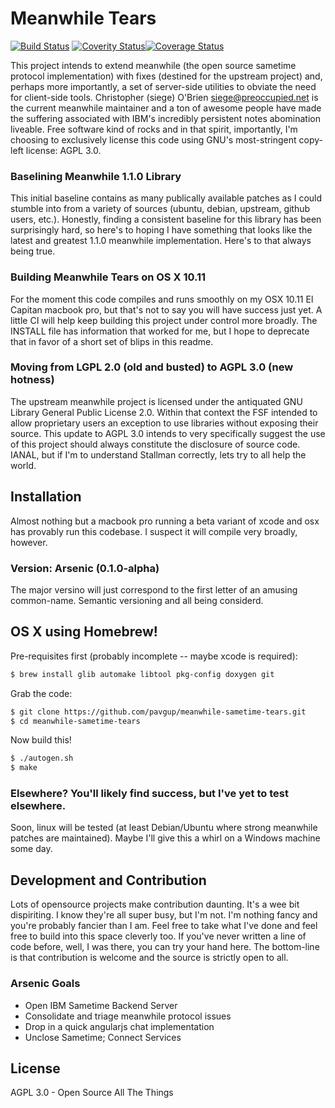 # Meanwhile Tears
[![Build Status](https://travis-ci.org/pavgup/meanwhile-sametime-tears.svg)](https://travis-ci.org/pavgup/meanwhile-sametime-tears)
[![Coverity Status](https://scan.coverity.com/projects/7115/badge.svg)](https://scan.coverity.com/projects/pavgup-meanwhile-sametime-tears)[![Coverage Status](https://coveralls.io/repos/pavgup/meanwhile-sametime-tears/badge.svg?branch=master&service=github)](https://coveralls.io/github/pavgup/meanwhile-sametime-tears?branch=master)

This project intends to extend meanwhile (the open source sametime protocol implementation) with fixes (destined for the upstream project) and, perhaps more importantly, a set of server-side utilities to obviate the need for client-side tools.  Christopher (siege) O'Brien <siege@preoccupied.net> is the current meanwhile maintainer and a ton of awesome people have made the suffering associated with IBM's incredibly persistent notes abomination liveable. Free software kind of rocks and in that spirit, importantly, I'm choosing to exclusively license this code using GNU's most-stringent copy-left license: AGPL 3.0.

### Baselining Meanwhile 1.1.0 Library
This initial baseline contains as many publically available patches as I could stumble into from a variety of sources (ubuntu, debian, upstream, github users, etc.).  Honestly, finding a consistent baseline for this library has been surprisingly hard, so here's to hoping I have something that looks like the latest and greatest 1.1.0 meanwhile implementation.  Here's to that always being true.

### Building Meanwhile Tears on OS X 10.11
For the moment this code compiles and runs smoothly on my OSX 10.11 El Capitan macbook pro, but that's not to say you will have success just yet. A little CI will help keep building this project under control more broadly.  The INSTALL file has information that worked for me, but I hope to deprecate that in favor of a short set of blips in this readme.

### Moving from LGPL 2.0 (old and busted) to AGPL 3.0 (new hotness)
The upstream meanwhile project is licensed under the antiquated GNU Library General Public License 2.0.  Within that context the FSF intended to allow proprietary users an exception to use libraries without exposing their source.  This update to AGPL 3.0 intends to very specifically suggest the use of this project should always constitute the disclosure of source code.  IANAL, but if I'm to understand Stallman correctly, lets try to all help the world.

Installation
------------
Almost nothing but a macbook pro running a beta variant of xcode and osx has provably run this codebase.  I suspect it will compile very broadly, however.
### Version: Arsenic (0.1.0-alpha)

The major versino will just correspond to the first letter of an amusing common-name.  Semantic versioning and all being considerd.
## OS X using Homebrew!
Pre-requisites first (probably incomplete -- maybe xcode is required):
```sh
$ brew install glib automake libtool pkg-config doxygen git
```
Grab the code:
```sh
$ git clone https://github.com/pavgup/meanwhile-sametime-tears.git
$ cd meanwhile-sametime-tears
```
Now build this!
```sh
$ ./autogen.sh
$ make
```
### Elsewhere?  You'll likely find success, but I've yet to test elsewhere.
Soon, linux will be tested (at least Debian/Ubuntu where strong meanwhile patches are maintained).  Maybe I'll give this a whirl on a Windows machine some day.

Development and Contribution
----------------------------
Lots of opensource projects make contribution daunting. It's a wee bit dispiriting. I know they're all super busy, but I'm not.  I'm nothing fancy and you're probably fancier than I am.  Feel free to take what I've done and feel free to build into this space cleverly too.  If you've never written a line of code before, well, I was there, you can try your hand here.  The bottom-line is that contribution is welcome and the source is strictly open to all.
### Arsenic Goals
 - Open IBM Sametime Backend Server
 - Consolidate and triage meanwhile protocol issues
 - Drop in a quick angularjs chat implementation
 - Unclose Sametime; Connect Services

License
--
AGPL 3.0 - Open Source All The Things
